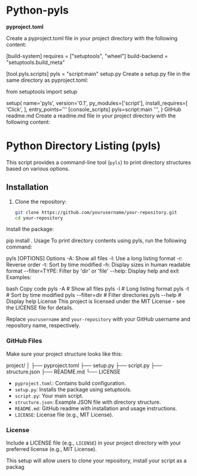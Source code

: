 # Python-pyls

**pyproject.toml**

Create a pyproject.toml file in your project directory with the following content:


[build-system]
requires = ["setuptools", "wheel"]
build-backend = "setuptools.build_meta"

[tool.pyls.scripts]
pyls = "script:main"
setup.py
Create a setup.py file in the same directory as pyproject.toml:


from setuptools import setup

setup(
    name='pyls',
    version='0.1',
    py_modules=['script'],
    install_requires=[
        'Click',
    ],
    entry_points='''
        [console_scripts]
        pyls=script:main
    ''',
)
GitHub readme.md
Create a readme.md file in your project directory with the following content:


# Python Directory Listing (pyls)

This script provides a command-line tool (`pyls`) to print directory structures based on various options.

## Installation

1. Clone the repository:

   ```bash
   git clone https://github.com/yourusername/your-repository.git
   cd your-repository
Install the package:


pip install .
Usage
To print directory contents using pyls, run the following command:


pyls [OPTIONS]
Options
-A: Show all files
-l: Use a long listing format
-r: Reverse order
-t: Sort by time modified
-h: Display sizes in human readable format
--filter=TYPE: Filter by 'dir' or 'file'
--help: Display help and exit
Examples:

bash
Copy code
pyls -A            # Show all files
pyls -l            # Long listing format
pyls -t            # Sort by time modified
pyls --filter=dir  # Filter directories
pyls --help        # Display help
License
This project is licensed under the MIT License - see the LICENSE file for details.


Replace `yourusername` and `your-repository` with your GitHub username and repository name, respectively.

### GitHub Files

Make sure your project structure looks like this:

project/
│
├── pyproject.toml
├── setup.py
├── script.py
├── structure.json
├── README.md
└── LICENSE


- `pyproject.toml`: Contains build configuration.
- `setup.py`: Installs the package using setuptools.
- `script.py`: Your main script.
- `structure.json`: Example JSON file with directory structure.
- `README.md`: GitHub readme with installation and usage instructions.
- `LICENSE`: License file (e.g., MIT License).

### License

Include a LICENSE file (e.g., `LICENSE`) in your project directory with your preferred license (e.g., MIT License).

This setup will allow users to clone your repository, install your script as a packag
